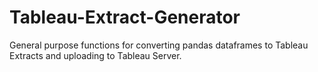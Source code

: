 # Tableau-Extract-Generator
General purpose functions for converting pandas dataframes to Tableau Extracts and uploading to Tableau Server.
